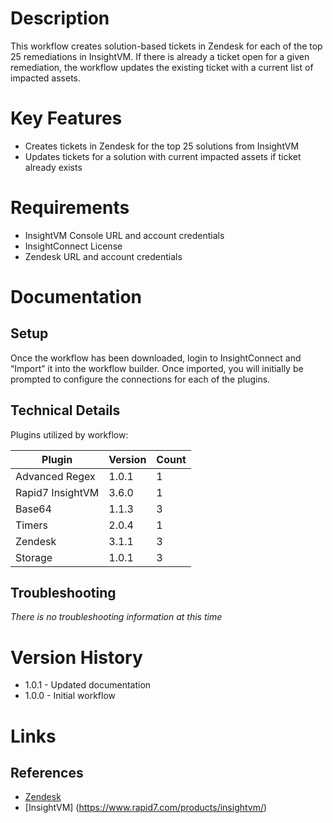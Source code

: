 # Description

This workflow creates solution-based tickets in Zendesk for each of the top 25 remediations in InsightVM.  If there is already a ticket open for a given remediation, the workflow updates the existing ticket with a current list of impacted assets.

# Key Features

* Creates tickets in Zendesk for the top 25 solutions from InsightVM
* Updates tickets for a solution with current impacted assets if ticket already exists

# Requirements

* InsightVM Console URL and account credentials
* InsightConnect License
* Zendesk URL and account credentials

# Documentation

## Setup

Once the workflow has been downloaded, login to InsightConnect and “Import” it into the workflow builder. Once imported, you will initially be prompted to configure the connections for each of the plugins.

## Technical Details

Plugins utilized by workflow:

|Plugin|Version|Count|
|----|----|--------|
|Advanced Regex|1.0.1|1|
|Rapid7 InsightVM|3.6.0|1|
|Base64|1.1.3|3|
|Timers|2.0.4|1|
|Zendesk|3.1.1|3|
|Storage|1.0.1|3|

## Troubleshooting

_There is no troubleshooting information at this time_

# Version History

* 1.0.1 - Updated documentation
* 1.0.0 - Initial workflow

# Links

## References

* [Zendesk](https://www.zendesk.com)
* [InsightVM] (https://www.rapid7.com/products/insightvm/)
